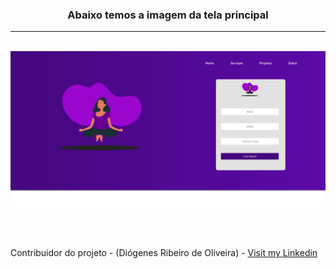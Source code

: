 <h3 align='center'> Abaixo temos a imagem da tela principal </h3>

<hr>
<br>

<img src='paginaInicial.jpg'>

<br><br>

Contribuidor do projeto - (Diógenes Ribeiro de Oliveira) - [Visit my Linkedin](https://www.linkedin.com/in/diogenesriboliveira/)